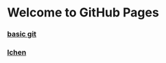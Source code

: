 # Welcome to GitHub Pages
### [basic git](https://lchen142857.github.io/Git/basic_git)
### [lchen](https://lchen142857.github.io/docs/_coverpage)
